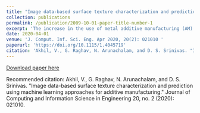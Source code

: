 ```yaml
---
title: "Image data-based surface texture characterization and prediction using machine learning approaches for additive manufacturing"
collection: publications
permalink: /publication/2009-10-01-paper-title-number-1
excerpt: 'The increase in the use of metal additive manufacturing (AM) processes in major industries like aerospace, defense, and electronics indicates the need for maintaining a tight quality control. A quick, low-cost, and reliable online surface texture measurement and verification system are required to improve its industrial adoption. In this paper, a comprehensive investigation of the surface characteristics of Ti-6Al-4V selective laser melted (SLM) parts using image texture parameters is discussed. The image texture parameters extracted from the surface images using first-order and second-order statistical methods, and measured 3D surface roughness parameters are used for characterizing the SLM surfaces. A comparative study of roughness prediction models developed using various machine learning approaches is also presented. Among the models, the Gaussian process regression (GPR) model gives an accurate prediction of roughness values with an R2 value of more than 0.9. The test data results of all models are presented.'
date: 2020-04-01
venue: 'J. Comput. Inf. Sci. Eng. Apr 2020, 20(2): 021010 '
paperurl: 'https://doi.org/10.1115/1.4045719'
citation: 'Akhil, V., G. Raghav, N. Arunachalam, and D. S. Srinivas. "Image data-based surface texture characterization and prediction using machine learning approaches for additive manufacturing." Journal of Computing and Information Science in Engineering 20, no. 2 (2020): 021010.'
---
```


[Download paper here](https://doi.org/10.1115/1.4045719)

Recommended citation: Akhil, V., G. Raghav, N. Arunachalam, and D. S. Srinivas. "Image data-based surface texture characterization and prediction using machine learning approaches for additive manufacturing." Journal of Computing and Information Science in Engineering 20, no. 2 (2020): 021010.
